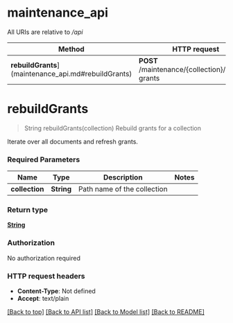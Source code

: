 # maintenance_api

All URIs are relative to */api*

Method | HTTP request | Description
------------- | ------------- | -------------
**rebuildGrants**](maintenance_api.md#rebuildGrants) | **POST** /maintenance/{collection}/rebuild-grants | Rebuild grants for a collection


# **rebuildGrants**
> String rebuildGrants(collection)
Rebuild grants for a collection

Iterate over all documents and refresh grants.

### Required Parameters

Name | Type | Description  | Notes
------------- | ------------- | ------------- | -------------
  **collection** | **String**| Path name of the collection | 

### Return type

[**String**](string.md)

### Authorization

No authorization required

### HTTP request headers

 - **Content-Type**: Not defined
 - **Accept**: text/plain

[[Back to top]](#) [[Back to API list]](../README.md#documentation-for-api-endpoints) [[Back to Model list]](../README.md#documentation-for-models) [[Back to README]](../README.md)

